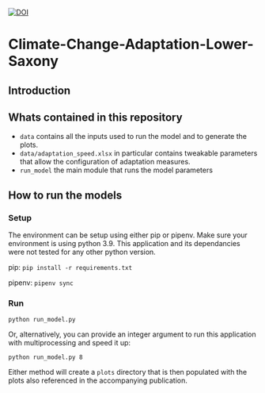 [![DOI](https://zenodo.org/badge/DOI/10.5281/zenodo.10647731.svg)](https://doi.org/10.5281/zenodo.10647731)
# Climate-Change-Adaptation-Lower-Saxony

## Introduction

## Whats contained in this repository
- `data` contains all the inputs used to run the model and to generate the plots.
- `data/adaptation_speed.xlsx` in particular contains tweakable parameters that allow the configuration of adaptation measures.
- `run_model` the main module that runs the model parameters

## How to run the models

### Setup
The environment can be setup using either pip or pipenv. Make sure your environment is using python 3.9. This application and its dependancies were not tested for any other python version.

pip: `pip install -r requirements.txt`

pipenv: `pipenv sync`

### Run
`python run_model.py`

Or, alternatively, you can provide an integer argument to run this application with multiprocessing and speed it up:

`python run_model.py 8`

Either method will create a `plots` directory that is then populated with the plots also referenced in the accompanying publication.
